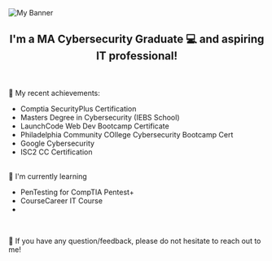 <img src="https://github.com/Rafycruz23/rafycruz23/assets/103969478/7ab4e623-8046-476d-b770-3c84b76002a1" alt="My Banner">

<h2 align="center">
I'm a MA Cybersecurity Graduate 💻 and aspiring IT professional!
</h2> 
<br>
<br>
 🔭 My recent achievements:

- Comptia SecurityPlus Certification
- Masters Degree in Cybersecurity (IEBS School)
- LaunchCode Web Dev Bootcamp Certificate
- Philadelphia Community COllege Cybersecurity Bootcamp Cert
- Google Cybersecurity
- ISC2 CC Certification

<br>
🌱 I'm currently learning

- PenTesting for CompTIA Pentest+
- CourseCareer IT Course
- 
<br>

💬 If you have any question/feedback, please do not hesitate to reach out to me!
